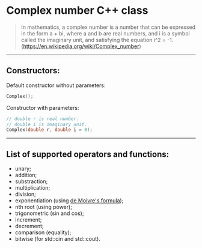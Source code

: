# Complex number C++ class

> In mathematics, a complex number is a number that can be expressed in the form a + bi, where a and b are real numbers, and i is a symbol called the imaginary unit, and satisfying the equation i^2 = -1.  
> (https://en.wikipedia.org/wiki/Complex_number)

---

## Constructors:

Default constructor without parameters:

```c++
Complex();
```

Constructor with parameters:

```c++
// double r is real number.
// double i is imaginary unit.
Complex(double r, double i = 0);
```

---

## List of supported operators and functions:

- unary;
- addition;
- substraction;
- multiplication;
- division;
- exponentiation (using [de Moivre's formula](https://en.wikipedia.org/wiki/De_Moivre%27s_formula));
- nth root (using power);
- trigonometric (sin and cos);
- increment;
- decrement;
- comparison (equality);
- bitwise (for std::cin and std::cout).
